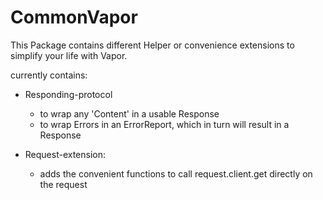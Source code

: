 # CommonVapor

This Package contains different Helper or convenience extensions to simplify your life with Vapor.

currently contains:
- Responding-protocol
  - to wrap any 'Content' in a usable Response
  - to wrap Errors in an ErrorReport, which in turn will result in a Response

- Request-extension:
    - adds the convenient functions to call request.client.get directly on the request